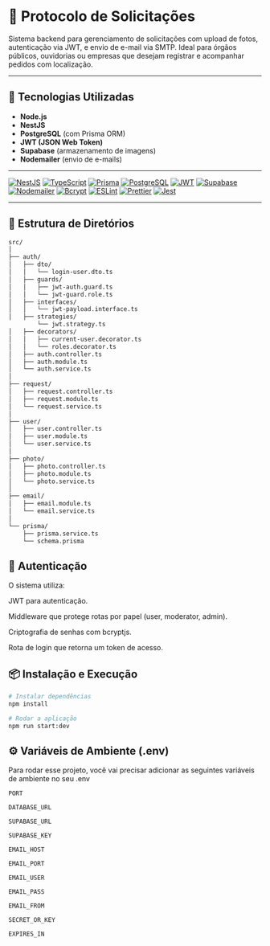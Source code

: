 # 📌 Protocolo de Solicitações

Sistema backend para gerenciamento de solicitações com upload de fotos, autenticação via JWT, e envio de e-mail via SMTP. Ideal para órgãos públicos, ouvidorias ou empresas que desejam registrar e acompanhar pedidos com localização.

---

## 🚀 Tecnologias Utilizadas

- **Node.js**
- **NestJS**
- **PostgreSQL** (com Prisma ORM)
- **JWT (JSON Web Token)**
- **Supabase** (armazenamento de imagens)
- **Nodemailer** (envio de e-mails)
---
[![NestJS](https://img.shields.io/badge/NestJS-e0234e?logo=nestjs&logoColor=white)](https://nestjs.com/) [![TypeScript](https://img.shields.io/badge/TypeScript-3178c6?logo=typescript&logoColor=white)](https://www.typescriptlang.org/) [![Prisma](https://img.shields.io/badge/Prisma-2D3748?logo=prisma&logoColor=white)](https://www.prisma.io/) [![PostgreSQL](https://img.shields.io/badge/PostgreSQL-316192?logo=postgresql&logoColor=white)](https://www.postgresql.org/) [![JWT](https://img.shields.io/badge/JWT-000000?logo=JSON%20web%20tokens&logoColor=white)](https://jwt.io/) [![Supabase](https://img.shields.io/badge/Supabase-3ECF8E?logo=supabase&logoColor=white)](https://supabase.com/) [![Nodemailer](https://img.shields.io/badge/Nodemailer-D14836?logo=nodemailer&logoColor=white)](https://nodemailer.com/) [![Bcrypt](https://img.shields.io/badge/Bcrypt-5C3A21?logo=bcrypt&logoColor=white)](https://github.com/kelektiv/node.bcrypt.js) [![ESLint](https://img.shields.io/badge/ESLint-4B32C3?logo=eslint&logoColor=white)](https://eslint.org/) [![Prettier](https://img.shields.io/badge/Prettier-F7B93E?logo=prettier&logoColor=white)](https://prettier.io/) [![Jest](https://img.shields.io/badge/Jest-C21325?logo=jest&logoColor=white)](https://jestjs.io/) 


---

## 📁 Estrutura de Diretórios

```bash
src/
│
├── auth/
│   ├── dto/
│   │   └── login-user.dto.ts
│   ├── guards/
│   │   ├── jwt-auth.guard.ts
│   │   └── jwt-guard.role.ts
│   ├── interfaces/
│   │   └── jwt-payload.interface.ts
│   ├── strategies/
        └── jwt.strategy.ts
│   ├── decorators/
│   │   ├── current-user.decorator.ts
│   │   └── roles.decorator.ts
│   ├── auth.controller.ts
│   ├── auth.module.ts
│   └── auth.service.ts
│
├── request/
│   ├── request.controller.ts
│   ├── request.module.ts
│   └── request.service.ts
│
├── user/
│   ├── user.controller.ts
│   ├── user.module.ts
│   └── user.service.ts
│
├── photo/
│   ├── photo.controller.ts
│   ├── photo.module.ts
│   └── photo.service.ts
│
├── email/
│   ├── email.module.ts
│   └── email.service.ts
│
└── prisma/
    ├── prisma.service.ts
    └── schema.prisma
```

## 🔐 Autenticação
O sistema utiliza:

JWT para autenticação.

Middleware que protege rotas por papel (user, moderator, admin).

Criptografia de senhas com bcryptjs.

Rota de login que retorna um token de acesso.

## 📦 Instalação e Execução

```bash
# Instalar dependências
npm install

# Rodar a aplicação
npm run start:dev
```
## ⚙️ Variáveis de Ambiente (.env)

Para rodar esse projeto, você vai precisar adicionar as seguintes variáveis de ambiente no seu .env

`PORT`

`DATABASE_URL`

`SUPABASE_URL`

`SUPABASE_KEY`

`EMAIL_HOST`

`EMAIL_PORT`

`EMAIL_USER`

`EMAIL_PASS`

`EMAIL_FROM`

`SECRET_OR_KEY`

`EXPIRES_IN`
